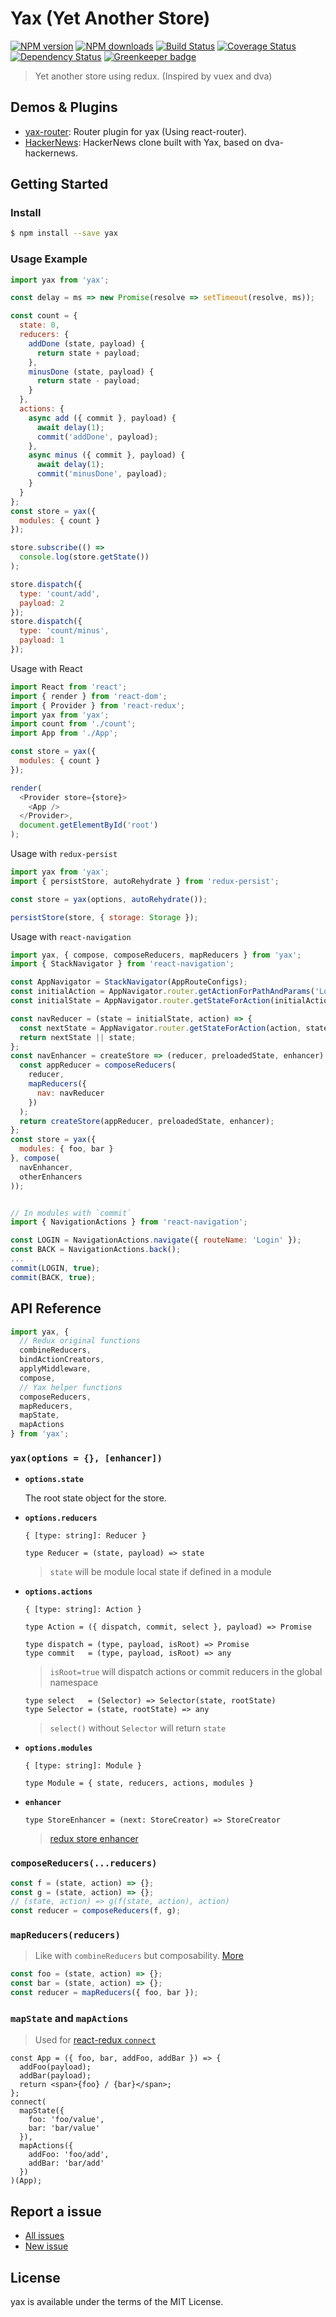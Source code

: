 Yax (Yet Another Store)
=======================

[![NPM version](https://img.shields.io/npm/v/yax.svg)](https://www.npmjs.com/package/yax)
[![NPM downloads](https://img.shields.io/npm/dm/yax.svg)](https://www.npmjs.com/package/yax)
[![Build Status](https://travis-ci.org/d-band/yax.svg?branch=master)](https://travis-ci.org/d-band/yax)
[![Coverage Status](https://coveralls.io/repos/github/d-band/yax/badge.svg?branch=master)](https://coveralls.io/github/d-band/yax?branch=master)
[![Dependency Status](https://david-dm.org/d-band/yax.svg)](https://david-dm.org/d-band/yax)
[![Greenkeeper badge](https://badges.greenkeeper.io/d-band/yax.svg)](https://greenkeeper.io/)

> Yet another store using redux. (Inspired by vuex and dva)

## Demos & Plugins

- [yax-router](https://github.com/d-band/yax-router): Router plugin for yax (Using react-router).
- [HackerNews](https://github.com/d-band/yax-hackernews): HackerNews clone built with Yax, based on dva-hackernews.

## Getting Started

### Install

```bash
$ npm install --save yax
```

### Usage Example

```javascript
import yax from 'yax';

const delay = ms => new Promise(resolve => setTimeout(resolve, ms));

const count = {
  state: 0,
  reducers: {
    addDone (state, payload) {
      return state + payload;
    },
    minusDone (state, payload) {
      return state - payload;
    }
  },
  actions: {
    async add ({ commit }, payload) {
      await delay(1);
      commit('addDone', payload);
    },
    async minus ({ commit }, payload) {
      await delay(1);
      commit('minusDone', payload);
    }
  }
};
const store = yax({
  modules: { count }
});

store.subscribe(() =>
  console.log(store.getState())
);

store.dispatch({
  type: 'count/add',
  payload: 2
});
store.dispatch({
  type: 'count/minus',
  payload: 1
});
```

Usage with React

```javascript
import React from 'react';
import { render } from 'react-dom';
import { Provider } from 'react-redux';
import yax from 'yax';
import count from './count';
import App from './App';

const store = yax({
  modules: { count }
});

render(
  <Provider store={store}>
    <App />
  </Provider>,
  document.getElementById('root')
);
```

Usage with `redux-persist`

```javascript
import yax from 'yax';
import { persistStore, autoRehydrate } from 'redux-persist';

const store = yax(options, autoRehydrate());

persistStore(store, { storage: Storage });
```

Usage with `react-navigation`

```javascript
import yax, { compose, composeReducers, mapReducers } from 'yax';
import { StackNavigator } from 'react-navigation';

const AppNavigator = StackNavigator(AppRouteConfigs);
const initialAction = AppNavigator.router.getActionForPathAndParams('Login');
const initialState = AppNavigator.router.getStateForAction(initialAction);

const navReducer = (state = initialState, action) => {
  const nextState = AppNavigator.router.getStateForAction(action, state);
  return nextState || state;
};
const navEnhancer = createStore => (reducer, preloadedState, enhancer) => {
  const appReducer = composeReducers(
    reducer,
    mapReducers({
      nav: navReducer
    })
  );
  return createStore(appReducer, preloadedState, enhancer);
};
const store = yax({
  modules: { foo, bar }
}, compose(
  navEnhancer,
  otherEnhancers
));


// In modules with `commit`
import { NavigationActions } from 'react-navigation';

const LOGIN = NavigationActions.navigate({ routeName: 'Login' });
const BACK = NavigationActions.back();
...
commit(LOGIN, true);
commit(BACK, true);
```

## API Reference

```javascript
import yax, {
  // Redux original functions
  combineReducers,
  bindActionCreators,
  applyMiddleware,
  compose,
  // Yax helper functions
  composeReducers,
  mapReducers,
  mapState,
  mapActions
} from 'yax';
```

### `yax(options = {}, [enhancer])`


- **`options.state`**

  The root state object for the store.
  
- **`options.reducers`**

  ```
  { [type: string]: Reducer }
  ```
  ```
  type Reducer = (state, payload) => state
  ```
  > `state` will be module local state if defined in a module
  
- **`options.actions`**

  ```
  { [type: string]: Action }
  ```
  ```
  type Action = ({ dispatch, commit, select }, payload) => Promise
  ```
  ```
  type dispatch = (type, payload, isRoot) => Promise
  type commit   = (type, payload, isRoot) => any
  ```
  > `isRoot=true` will dispatch actions or commit reducers in the global namespace
  
  ```
  type select   = (Selector) => Selector(state, rootState)
  type Selector = (state, rootState) => any
  ```
  > `select()` without `Selector` will return `state`
  
- **`options.modules`**

  ```
  { [type: string]: Module }
  ```
  ```
  type Module = { state, reducers, actions, modules }
  ```
  
- **`enhancer`**

  ```
  type StoreEnhancer = (next: StoreCreator) => StoreCreator
  ```
  > [redux store enhancer](http://redux.js.org/docs/Glossary.html#store-enhancer)

### `composeReducers(...reducers)`

```javascript
const f = (state, action) => {};
const g = (state, action) => {};
// (state, action) => g(f(state, action), action)
const reducer = composeReducers(f, g);
```

### `mapReducers(reducers)`

> Like with `combineReducers` but composability. [More](https://github.com/reactjs/redux/pull/2059#issuecomment-256798218)

```javascript
const foo = (state, action) => {};
const bar = (state, action) => {};
const reducer = mapReducers({ foo, bar });
```

### `mapState` and `mapActions`

> Used for [react-redux `connect`](https://github.com/reactjs/react-redux/blob/master/docs/api.md#connectmapstatetoprops-mapdispatchtoprops-mergeprops-options)

```
const App = ({ foo, bar, addFoo, addBar }) => {
  addFoo(payload);
  addBar(payload);
  return <span>{foo} / {bar}</span>;
};
connect(
  mapState({
    foo: 'foo/value',
    bar: 'bar/value'
  }),
  mapActions({
    addFoo: 'foo/add',
    addBar: 'bar/add'
  })
)(App);
```

## Report a issue

* [All issues](https://github.com/d-band/yax/issues)
* [New issue](https://github.com/d-band/yax/issues/new)

## License

yax is available under the terms of the MIT License.
